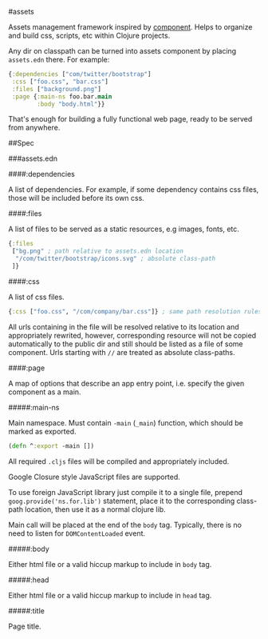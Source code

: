 #assets

Assets management framework inspired by [component](http://tjholowaychuk.tumblr.com/post/27984551477/components).
Helps to organize and build css, scripts, etc within Clojure projects.

Any dir on classpath can be turned into assets component by placing `assets.edn` there.
For example:

```clojure
{:dependencies ["com/twitter/bootstrap"]
 :css ["foo.css", "bar.css"]
 :files ["background.png"]
 :page {:main-ns foo.bar.main
        :body "body.html"}}
```

That's enough for building a fully functional web page, ready to be served from anywhere.

##Spec

###assets.edn

####:dependencies

A list of dependencies. For example, if some dependency contains
css files, those will be included before its own css.

####:files

A list of files to be served as a static resources, e.g
images, fonts, etc.

```clojure
{:files
 ["bg.png" ; path relative to assets.edn location
  "/com/twitter/bootstrap/icons.svg" ; absolute class-path
 ]}
```

####:css

A list of css files.

```clojure
{:css ["foo.css", "/com/company/bar.css"]} ; same path resolution rules as for :files
```

All urls containing in the file will be resolved relative to its location
and appropriately rewrited, however, corresponding resource will not be copied
automatically to the public dir and still should be listed as a file of some component.
Urls starting with `//` are treated as absolute class-paths.

####:page

A map of options that describe an app entry point, i.e. specify the given component as a main.

#####:main-ns

Main namespace. Must contain `-main` (`_main`) function, which should be marked as exported.

```clojure
(defn ^:export -main [])
```

All required `.cljs` files will be compiled and appropriately included.

Google Closure style JavaScript files are supported.

To use foreign JavaScript
library just compile it to a single file, prepend `goog.provide('ns.for.lib')`
statement, place it to the corresponding class-path location, then use it as a normal clojure lib.

Main call will be placed at the end of the `body` tag. Typically, there is no need
to listen for `DOMContentLoaded` event.

#####:body

Either html file or a valid hiccup markup to include in `body` tag.

#####:head

Either html file or a valid hiccup markup to include in `head` tag.

#####:title

Page title.

